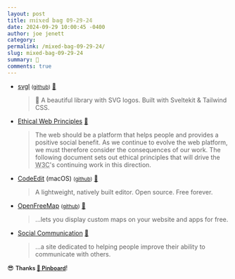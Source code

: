 ```yaml
---
layout: post
title: 𝕞𝕚𝕩𝕖𝕕 𝕓𝕒𝕘 𝟘𝟡-𝟚𝟡-𝟚𝟜
date: 2024-09-29 10:00:45 -0400
author: joe jenett
category: 
permalink: /mixed-bag-09-29-24/
slug: mixed-bag-09-29-24
summary: 💼
comments: true
---
```

<ul class="links">
	<li><a title="A beautiful library with SVG logos - svgl" href="https://svgl.app/">svgl</a> <small>(<a href="https://github.com/pheralb/svgl">github</a>)</small> <a title="source" href="https://pinboard.in/u:thulstrup">📌</a><blockquote><p>🧩 A beautiful library with SVG logos. Built with Sveltekit &amp; Tailwind CSS. </p></blockquote></li>
	<li><a title="W3C: Ethical Web Principles" href="https://www.w3.org/TR/ethical-web-principles/">Ethical Web Principles</a> <a title="source" href="https://pinboard.in/u:stephanieleary">📌</a><blockquote><p>The web should be a platform that helps people and provides a positive social benefit. As we continue to evolve the web platform, we must therefore consider the consequences of our work. The following document sets out ethical principles that will drive the <abbr title="World Wide Web Consortium">W3C</abbr>'s continuing work in this direction.</p></blockquote></li>
	<li><a title="CodeEdit | A native code editor for macOS" href="https://www.codeedit.app/">CodeEdit</a> (macOS) <small>(<a href="https://github.com/CodeEditApp/CodeEdit">github</a>)</small> <a title="source" href="https://pinboard.in/u:raygrasso">📌</a><blockquote><p>A lightweight, natively built editor. Open source. Free forever.</p></blockquote></li>
	<li><a title="OpenFreeMap" href="https://openfreemap.org/">OpenFreeMap</a> <small>(<a href="https://github.com/hyperknot/openfreemap">github</a>)</small> <a title="source" href="https://pinboard.in/u:tdjones">📌</a><blockquote><p>...lets you display custom maps on your website and apps for free.</p></blockquote></li>
	<li><a title="Social Communication" href="https://socialcommunication.truman.edu/">Social Communication</a> <a title="source" href="https://pinboard.in/u:maroonblazer">📌</a><blockquote><p>...a site dedicated to helping people improve their ability to communicate with others. </p></blockquote></li>
</ul>
😎 <span style="font-size:.9em;font-weight:600;">Thanks <a title="source" href="https://pinboard.in/">📌 Pinboard</a></span>!
<a href="https://brid.gy/publish/mastodon"></a>